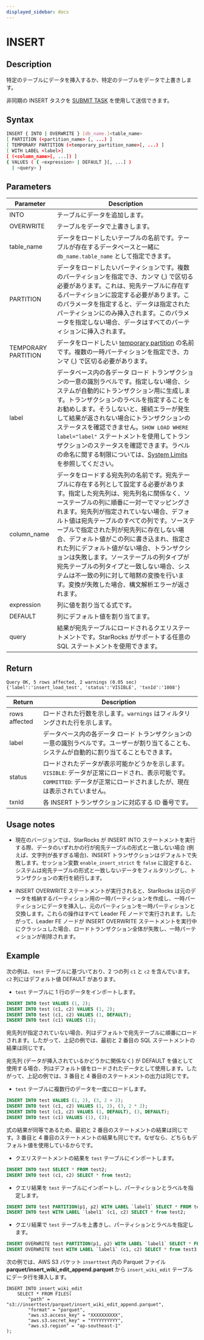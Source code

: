```yaml
---
displayed_sidebar: docs
---
```


# INSERT

## Description

特定のテーブルにデータを挿入するか、特定のテーブルをデータで上書きします。

非同期の INSERT タスクを [SUBMIT TASK](ETL/SUBMIT_TASK.md) を使用して送信できます。

## Syntax

```Bash
INSERT { INTO | OVERWRITE } [db_name.]<table_name>
[ PARTITION (<partition_name> [, ...) ]
[ TEMPORARY PARTITION (<temporary_partition_name>[, ...) ]
[ WITH LABEL <label>]
[ (<column_name>[, ...]) ]
{ VALUES ( { <expression> | DEFAULT }[, ...] )
  | <query> }
```

## Parameters

| **Parameter** | Description                                                  |
| ------------- | ------------------------------------------------------------ |
| INTO          | テーブルにデータを追加します。                               |
| OVERWRITE     | テーブルをデータで上書きします。                             |
| table_name    | データをロードしたいテーブルの名前です。テーブルが存在するデータベースと一緒に `db_name.table_name` として指定できます。 |
| PARTITION    | データをロードしたいパーティションです。複数のパーティションを指定でき、カンマ (,) で区切る必要があります。これは、宛先テーブルに存在するパーティションに設定する必要があります。このパラメータを指定すると、データは指定されたパーティションにのみ挿入されます。このパラメータを指定しない場合、データはすべてのパーティションに挿入されます。 |
| TEMPORARY PARTITION|データをロードしたい [temporary partition](../../../table_design/data_distribution/Temporary_partition.md) の名前です。複数の一時パーティションを指定でき、カンマ (,) で区切る必要があります。|
| label         | データベース内の各データ ロード トランザクションの一意の識別ラベルです。指定しない場合、システムが自動的にトランザクション用に生成します。トランザクションのラベルを指定することをお勧めします。そうしないと、接続エラーが発生して結果が返されない場合にトランザクションのステータスを確認できません。`SHOW LOAD WHERE label="label"` ステートメントを使用してトランザクションのステータスを確認できます。ラベルの命名に関する制限については、[System Limits](../../System_limit.md) を参照してください。 |
| column_name   | データをロードする宛先列の名前です。宛先テーブルに存在する列として設定する必要があります。指定した宛先列は、宛先列名に関係なく、ソーステーブルの列に順番に一対一でマッピングされます。宛先列が指定されていない場合、デフォルト値は宛先テーブルのすべての列です。ソーステーブルで指定された列が宛先列に存在しない場合、デフォルト値がこの列に書き込まれ、指定された列にデフォルト値がない場合、トランザクションは失敗します。ソーステーブルの列タイプが宛先テーブルの列タイプと一致しない場合、システムは不一致の列に対して暗黙の変換を行います。変換が失敗した場合、構文解析エラーが返されます。 |
| expression    | 列に値を割り当てる式です。                                   |
| DEFAULT       | 列にデフォルト値を割り当てます。                             |
| query         | 結果が宛先テーブルにロードされるクエリステートメントです。StarRocks がサポートする任意の SQL ステートメントを使用できます。 |

## Return

```Plain
Query OK, 5 rows affected, 2 warnings (0.05 sec)
{'label':'insert_load_test', 'status':'VISIBLE', 'txnId':'1008'}
```

| Return        | Description                                                  |
| ------------- | ------------------------------------------------------------ |
| rows affected | ロードされた行数を示します。`warnings` はフィルタリングされた行を示します。 |
| label         | データベース内の各データ ロード トランザクションの一意の識別ラベルです。ユーザーが割り当てることも、システムが自動的に割り当てることもできます。 |
| status        | ロードされたデータが表示可能かどうかを示します。`VISIBLE`: データが正常にロードされ、表示可能です。`COMMITTED`: データが正常にロードされましたが、現在は表示されていません。 |
| txnId         | 各 INSERT トランザクションに対応する ID 番号です。          |

## Usage notes

- 現在のバージョンでは、StarRocks が INSERT INTO ステートメントを実行する際、データのいずれかの行が宛先テーブルの形式と一致しない場合 (例えば、文字列が長すぎる場合)、INSERT トランザクションはデフォルトで失敗します。セッション変数 `enable_insert_strict` を `false` に設定すると、システムは宛先テーブルの形式と一致しないデータをフィルタリングし、トランザクションの実行を続行します。

- INSERT OVERWRITE ステートメントが実行されると、StarRocks は元のデータを格納するパーティション用の一時パーティションを作成し、一時パーティションにデータを挿入し、元のパーティションを一時パーティションと交換します。これらの操作はすべて Leader FE ノードで実行されます。したがって、Leader FE ノードが INSERT OVERWRITE ステートメントを実行中にクラッシュした場合、ロードトランザクション全体が失敗し、一時パーティションが削除されます。

## Example

次の例は、`test` テーブルに基づいており、2 つの列 `c1` と `c2` を含んでいます。`c2` 列にはデフォルト値 DEFAULT があります。

- `test` テーブルに 1 行のデータをインポートします。

```SQL
INSERT INTO test VALUES (1, 2);
INSERT INTO test (c1, c2) VALUES (1, 2);
INSERT INTO test (c1, c2) VALUES (1, DEFAULT);
INSERT INTO test (c1) VALUES (1);
```

宛先列が指定されていない場合、列はデフォルトで宛先テーブルに順番にロードされます。したがって、上記の例では、最初と 2 番目の SQL ステートメントの結果は同じです。

宛先列 (データが挿入されているかどうかに関係なく) が DEFAULT を値として使用する場合、列はデフォルト値をロードされたデータとして使用します。したがって、上記の例では、3 番目と 4 番目のステートメントの出力は同じです。

- `test` テーブルに複数行のデータを一度にロードします。

```SQL
INSERT INTO test VALUES (1, 2), (3, 2 + 2);
INSERT INTO test (c1, c2) VALUES (1, 2), (3, 2 * 2);
INSERT INTO test (c1, c2) VALUES (1, DEFAULT), (3, DEFAULT);
INSERT INTO test (c1) VALUES (1), (3);
```

式の結果が同等であるため、最初と 2 番目のステートメントの結果は同じです。3 番目と 4 番目のステートメントの結果も同じです。なぜなら、どちらもデフォルト値を使用しているからです。

- クエリステートメントの結果を `test` テーブルにインポートします。

```SQL
INSERT INTO test SELECT * FROM test2;
INSERT INTO test (c1, c2) SELECT * from test2;
```

- クエリ結果を `test` テーブルにインポートし、パーティションとラベルを指定します。

```SQL
INSERT INTO test PARTITION(p1, p2) WITH LABEL `label1` SELECT * FROM test2;
INSERT INTO test WITH LABEL `label1` (c1, c2) SELECT * from test2;
```

- クエリ結果で `test` テーブルを上書きし、パーティションとラベルを指定します。

```SQL
INSERT OVERWRITE test PARTITION(p1, p2) WITH LABEL `label1` SELECT * FROM test3;
INSERT OVERWRITE test WITH LABEL `label1` (c1, c2) SELECT * from test3;
```

次の例では、AWS S3 バケット `inserttest` 内の Parquet ファイル **parquet/insert_wiki_edit_append.parquet** から `insert_wiki_edit` テーブルにデータ行を挿入します。

```Plain
INSERT INTO insert_wiki_edit
    SELECT * FROM FILES(
        "path" = "s3://inserttest/parquet/insert_wiki_edit_append.parquet",
        "format" = "parquet",
        "aws.s3.access_key" = "XXXXXXXXXX",
        "aws.s3.secret_key" = "YYYYYYYYYY",
        "aws.s3.region" = "ap-southeast-1"
);
```